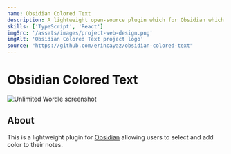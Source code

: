 ```yaml
---
name: Obsidian Colored Text
description: A lightweight open-source plugin which for Obsidian which I have contributed to, allowing users to select and add color to their notes.
skills: ['TypeScript', 'React']
imgSrc: '/assets/images/project-web-design.png'
imgAlt: 'Obsidian Colored Text project logo'
source: "https://github.com/erincayaz/obsidian-colored-text"
---
```


# Obsidian Colored Text

![Unlimited Wordle screenshot](/assets/images/obsidian-colored-text-1.gif)

## About

This is a lightweight plugin for [Obsidian](https://obsidian.md/) allowing users to select and add color to their notes.